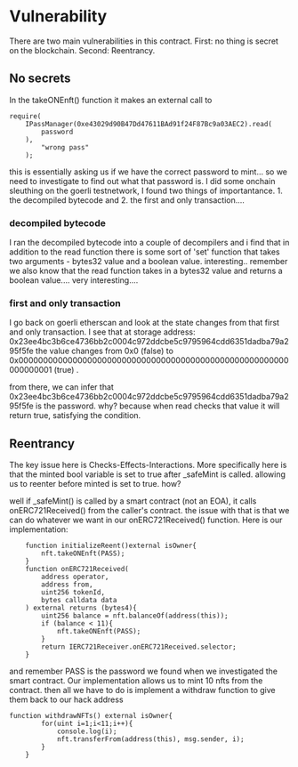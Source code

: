 # Vulnerability
There are two main vulnerabilities in this contract. First: no thing is secret on the blockchain. Second: Reentrancy.

## No secrets

In the takeONEnft() function it makes an external call to

```
require(
    IPassManager(0xe43029d90B47Dd47611BAd91f24F87Bc9a03AEC2).read(
        password
    ),
        "wrong pass"
    );
```

this is essentially asking us if we have the correct password to mint... so we need to investigate to find out what that password is. 
I did some onchain sleuthing on the goerli testnetwork, I found two things of importantance. 1. the decompiled bytecode and 2. the first 
and only transaction....

### decompiled bytecode
I ran the decompiled bytecode into a couple of decompilers and i find that in addition to the read function there is some sort of 'set'
function that takes two arguments - bytes32 value and a boolean value. interesting.. remember we also know that the read function takes in
a bytes32 value and returns a boolean value.... very interesting.... 

### first and only transaction
I go back on goerli etherscan and look at the state changes from that first and only transaction. I see that at storage address:
0x23ee4bc3b6ce4736bb2c0004c972ddcbe5c9795964cdd6351dadba79a295f5fe the value changes from 0x0 (false) to 0x0000000000000000000000000000000000000000000000000000000000000001 (true) . 

from there, we can infer that 0x23ee4bc3b6ce4736bb2c0004c972ddcbe5c9795964cdd6351dadba79a295f5fe is the password. why? because
when read checks that value it will return true, satisfying the condition. 

## Reentrancy
The key issue here is Checks-Effects-Interactions. More specifically here is that the minted bool variable is set to true after
_safeMint is called. allowing us to reenter before minted is set to true. how?

well if _safeMint() is called by a smart contract (not an EOA), it calls onERC721Received() from the caller's contract. the issue with that is that we can do whatever we want in our onERC721Received() function. Here is our implementation:

```
    function initializeReent()external isOwner{
        nft.takeONEnft(PASS);
    }
    function onERC721Received(
        address operator,
        address from,
        uint256 tokenId,
        bytes calldata data
    ) external returns (bytes4){
        uint256 balance = nft.balanceOf(address(this));
        if (balance < 11){
            nft.takeONEnft(PASS);
        }
        return IERC721Receiver.onERC721Received.selector;
    }
```

and remember PASS is the password we found when we investigated the smart contract. Our implementation allows us to mint 10 nfts
from the contract. then all we have to do is implement a withdraw function to give them back to our hack address

```
function withdrawNFTs() external isOwner{
        for(uint i=1;i<11;i++){
            console.log(i);
            nft.transferFrom(address(this), msg.sender, i);      
        }
    }
```
